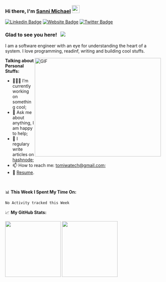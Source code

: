 ### Hi there, I'm <a href="https://gkassym.netlify.app" target="_blank">Sanni Michael</a> <img src="https://media.giphy.com/media/hvRJCLFzcasrR4ia7z/giphy.gif" width="25px">

[![Linkedin Badge](https://img.shields.io/badge/-LinkedIn-0e76a8?style=flat-square&logo=Linkedin&logoColor=white)](https://linkedin.com/in/tomiwatech)
[![Website Badge](https://img.shields.io/badge/Website-3b5998?style=flat-square&logo=google-chrome&logoColor=white)](https://sannimichael.com)
[![Twitter Badge](https://img.shields.io/badge/-Twitter-00acee?style=flat-square&logo=Twitter&logoColor=white)](https://twitter.com/sannimichaelse)


### Glad to see you here! &nbsp; ![](https://visitor-badge.glitch.me/badge?page_id=sannimichaelse.sannimichaelse)

I am a software engineer with an eye for understanding the heart of a system. I love programming, readinf, writing and building cool stuffs.

<img align="right" alt="GIF" src="https://github.com/sannimichaelse/sannimichaekse/blob/master/coding.gif?raw=true" width="408" height="318" />
  

**Talking about Personal Stuffs:**

- 👨🏻‍💻 I’m currently working on something cool;
- 💬 Ask me about anything, I am happy to help;
- 📝 I regulary write articles on [hashnode](https://blog.sannimichael.com);
- 📫 How to reach me: tomiwatech@gmail.com;
- 📝 [Resume](https://sannimichael.com).

</br>

📊 **This Week I Spent My Time On:**
<!--START_SECTION:waka-->
```text
No Activity tracked this Week
```
<!--END_SECTION:waka-->


📈 **My GitHub Stats:**

<p>
  <img height="180em" src="https://github-readme-stats.vercel.app/api?username=sannimichaelse&show_icons=true&hide_border=true&&count_private=true&include_all_commits=true" />
  <img height="180em" src="https://github-readme-stats.vercel.app/api/top-langs/?username=sannimichaelse&exclude_repo=KNN-Image-Classification&show_icons=true&hide_border=true&layout=compact&langs_count=8"/>
</p>





